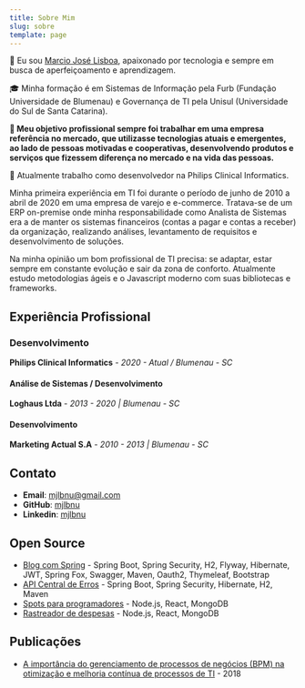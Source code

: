 ```yaml
---
title: Sobre Mim
slug: sobre
template: page
---
```


👋 Eu sou [Marcio José Lisboa](/sobre), apaixonado por tecnologia e sempre em busca de aperfeiçoamento e aprendizagem.

🎓 Minha formação é em Sistemas de Informação pela Furb (Fundação Universidade de Blumenau) e Governança de TI pela Unisul (Universidade do Sul de Santa Catarina).

**💼 Meu objetivo profissional sempre foi trabalhar em uma empresa referência no mercado, que utilizasse tecnologias atuais e emergentes, ao lado de pessoas motivadas e cooperativas, desenvolvendo produtos e serviços que fizessem diferença no mercado e na vida das pessoas.**

💜 Atualmente trabalho como desenvolvedor na Philips Clinical Informatics.

Minha primeira experiência em TI foi durante o período de junho de 2010 a abril de 2020 em uma empresa de varejo e e-commerce. Tratava-se de um ERP on-premise onde minha responsabilidade como Analista de Sistemas era a de manter os sistemas financeiros (contas a pagar e contas a receber) da organização, realizando análises, levantamento de requisitos e desenvolvimento de soluções.

Na minha opinião um bom profissional de TI precisa: se adaptar, estar sempre em constante evolução e sair da zona de conforto. Atualmente estudo metodologias ágeis e o Javascript moderno com suas bibliotecas e frameworks.

## Experiência Profissional

### Desenvolvimento

**Philips Clinical Informatics** - _2020 - Atual / Blumenau - SC_

#### Análise de Sistemas / Desenvolvimento

**Loghaus Ltda** - _2013 - 2020 | Blumenau - SC_

#### Desenvolvimento

**Marketing Actual S.A** - _2010 - 2013 | Blumenau - SC_

## Contato

- **Email**: [mjlbnu@gmail.com](mailto:mjlbnu[AT]gmail[DOT]com)
- **GitHub**: <a href="https://github.com/mjlbnu/" target="_blank">mjlbnu</a>
- **Linkedin**: <a href="https://www.linkedin.com/in/mjlbnu/" target="_blank">mjlbnu</a>

## Open Source

- <a href="https://github.com/mjlbnu/spring-blog/" target="_blank">Blog com Spring</a> - Spring Boot, Spring Security, H2, Flyway, Hibernate, JWT, Spring Fox, Swagger, Maven, Oauth2, Thymeleaf, Bootstrap
- <a href="https://github.com/mjlbnu/centralErros-API/" target="_blank">API Central de Erros</a> - Spring Boot, Spring Security, Hibernate, H2, Maven
- <a href="https://github.com/mjlbnu/spots/" target="_blank">Spots para programadores</a> - Node.js, React, MongoDB
- <a href="https://github.com/mjlbnu/expense-tracker/" target="_blank">Rastreador de despesas</a> - Node.js, React, MongoDB

## Publicações

- <a href="https://repositorio.animaeducacao.com.br/handle/ANIMA/12184" target="_blank">A importância do gerenciamento de processos de negócios (BPM) na otimização e melhoria contínua de processos de TI</a> - 2018
